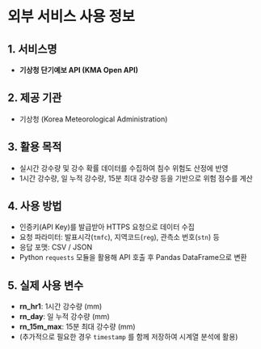 # 외부 서비스 사용 정보

## 1. 서비스명
- **기상청 단기예보 API (KMA Open API)**

## 2. 제공 기관
- 기상청 (Korea Meteorological Administration)

## 3. 활용 목적
- 실시간 강수량 및 강수 확률 데이터를 수집하여 침수 위험도 산정에 반영  
- 1시간 강수량, 일 누적 강수량, 15분 최대 강수량 등을 기반으로 위험 점수를 계산

## 4. 사용 방법
- 인증키(API Key)를 발급받아 HTTPS 요청으로 데이터 수집  
- 요청 파라미터: 발표시각(`tmfc`), 지역코드(`reg`), 관측소 번호(`stn`) 등  
- 응답 포맷: CSV / JSON  
- Python `requests` 모듈을 활용해 API 호출 후 Pandas DataFrame으로 변환

## 5. 실제 사용 변수
- **rn_hr1**: 1시간 강수량 (mm)  
- **rn_day**: 일 누적 강수량 (mm)  
- **rn_15m_max**: 15분 최대 강수량 (mm)  
- (추가적으로 필요한 경우 `timestamp` 를 함께 저장하여 시계열 분석에 활용)

